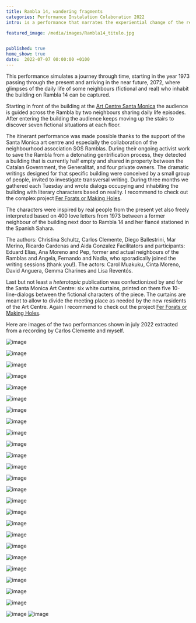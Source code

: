 ```yaml
---
title: Rambla 14, wandering fragments
categories: Performance Instalation Colaboration 2022
intro: is a performance that narrates the experiential change of the residents of the Rambla based on real events throughout the last 50 years.

featured_image: /media/images/Rambla14_titulo.jpg


published: true
home_show: true
date:  2022-07-07 00:00:00 +0100
---
```


This performance simulates a journey through time, starting in the year 1973 passing through the present and arriving in the near future, 2072, where glimpses of the daily life of some neighbours (fictional and real) who inhabit the building on Rambla 14 can be captured. 

Starting in front of the building at the [Art Centre Santa Monica](https://artssantamonica.gencat.cat/ca/detall/Rambla-14-fragments-itinerants-en-tres-temps) the audience is guided across the Rambla by two neighbours sharing daily life episodes. After entering the building the audience keeps moving up the stairs to discover seven fictional situations at each floor. 

The itinerant performance was made possible thanks to the support of the Santa Monica art centre and especially the collaboration of the neighbourhood association SOS Ramblas. 
During their ongoing activist work to save the Rambla from a detonating gentrification process, they detected a building that is currently half empty and shared in property between the Catalan Government, the Generalitat, and four private owners. 
The dramatic writings designed for that specific building were conceived by a small group of people, invited to investigate transversal writing. During three months we gathered each Tuesday and wrote dialogs occupying and inhabiting the building with literary characters based on reality. I recommend to check out the complex project [Fer Forats or Making Holes](https://www.christinaschultz.com/works/HacerAgujeros/).

The characters were inspired by real people from the present yet also freely interpreted based on 400 love letters from 1973 between a former neighbour of the building next door to Rambla 14 and her fiancé stationed in the Spanish Sahara. 

The authors: Christina Schultz, Carlos Clemente, Diego Ballestrini, Mar Merino, Ricardo Cardenas and Aida Gonzalez
Facilitators and participants: Eduard Elias, Ana Moreno and Pep, former and actual neighbours of the Ramblas and Angela, Fernando and Nadia, who sporadically joined the writing sessions (thank you!). 
The actors: Carol Muakuku, Cinta Moreno, David Anguera, Gemma Charines and Lisa Reventós.

Last but not least a *heterotopic* publication was confectionized by and for the Santa Monica Art Centre: six white curtains, printed on them five 10-line-dialogs between the fictional characters of the piece. The curtains are meant to allow to divide the meeting place as needed by the new residents of the Art Centre. Again I recommend to check out the project [Fer Forats or Making Holes](https://www.christinaschultz.com/works/HacerAgujeros/).

Here are images of the two performances shown in july 2022 extracted from a recording by Carlos Clemente and myself.

![image](/media/images/Rambla14_0Intro1.jpg)

![image](/media/images/Rambla14_0Intro3.jpg)

![image](/media/images/Rambla14_0Intro2.jpg)

![image](/media/images/Rambla14_1.jpg)

![image](/media/images/Rambla14_2.jpg)

![image](/media/images/Rambla14_3.jpg)

![image](/media/images/Rambla14_4.jpg)

![image](/media/images/Rambla14_5.jpg)

![image](/media/images/Rambla14_6.jpg)

![image](/media/images/Rambla14_7.jpg)

![image](/media/images/Rambla14_8.jpg)

![image](/media/images/Rambla14_9.jpg)

![image](/media/images/Rambla14_11.jpg)

![image](/media/images/Rambla14_10.jpg)

![image](/media/images/Rambla14_12.jpg)

![image](/media/images/Rambla14_13.jpg)

![image](/media/images/Rambla14_14.jpg)

![image](/media/images/Rambla14_14cortinas.jpg)

![image](/media/images/Rambla14_15cortinas.jpg)

![image](/media/images/Rambla14_16cortinas.jpg)

![image](/media/images/Rambla14_17cortinas.jpg)

![image](/media/images/Rambla14_18cortinas.jpg)

![image](/media/images/Rambla14_19cortinas.jpg)

![image](/media/images/Rambla14_20cortinas.jpg)

![image](/media/images/Rambla14_21dibuix.jpg)
![image](/media/images/Rambla14_21dibuix2.jpg)


